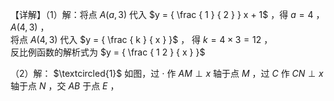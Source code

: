 【详解】（1）解：将点 $A \left( a , 3 \right)$ 代入 $y = { \frac { 1 } { 2 } } x + 1$ ，得 $a = 4$ ， $A \left( 4 , 3 \right)$ ，  
将点 $A \left( 4 , 3 \right)$ 代入 $y = { \frac { k } { x } }$ ， 得 $k = 4 \times 3 = 1 2$ ，  
反比例函数的解析式为 $y = { \frac { 1 2 } { x } }$

（2）解： $\textcircled{1}$ 如图，过 $\cdot$ 作 $A M \perp x$ 轴于点 $M$ ，过 $C$ 作 $C N \perp x$ 轴于点 $N$ ，交 $A B$ 于点 $E$ ，
